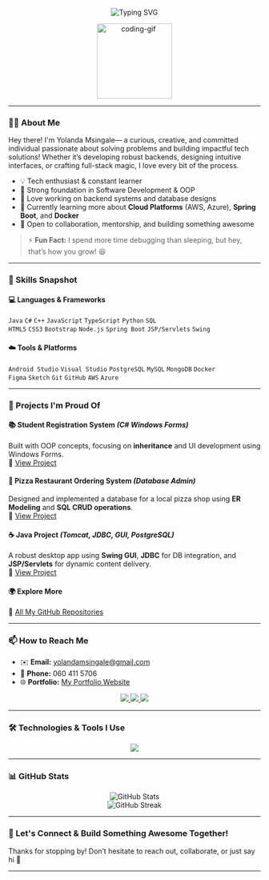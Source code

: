<!-- ANIMATED SVG TITLE WITH COLOR POP -->
<p align="center">
  <img src="https://readme-typing-svg.herokuapp.com?font=Fira+Code&duration=3000&pause=1000&color=F70000&center=true&vCenter=true&multiline=true&width=800&height=80&lines=Hi+%F0%9F%91%8B%2C+I'm+Yolanda+Msingale;💻+Software+Development+Enthusiast+|+%F0%9F%8E%93+IT+Graduate+in+the+Making" alt="Typing SVG" />
</p>

<!-- CODING GIF -->
<p align="center">
  <img src="https://i.imgflip.com/65efzo.gif" height="150" alt="coding-gif" />
</p>

---

### 👩‍💻 About Me

Hey there! I'm Yolanda Msingale— a curious, creative, and committed individual passionate about solving problems and building impactful tech solutions! Whether it’s developing robust backends, designing intuitive interfaces, or crafting full-stack magic, I love every bit of the process.  

- 💡 Tech enthusiast & constant learner  
- 🧠 Strong foundation in Software Development & OOP  
- 🔧 Love working on backend systems and database designs  
- 🌱 Currently learning more about **Cloud Platforms** (AWS, Azure), **Spring Boot**, and **Docker**  
- 🤝 Open to collaboration, mentorship, and building something awesome  

> ⚡ **Fun Fact:** I spend more time debugging than sleeping, but hey, that’s how you grow! 😆  

---

### 🧠 Skills Snapshot

#### 💻 Languages & Frameworks
`Java` `C#` `C++` `JavaScript` `TypeScript` `Python` `SQL`  
`HTML5` `CSS3` `Bootstrap` `Node.js` `Spring Boot` `JSP/Servlets` `Swing`  

#### ☁️ Tools & Platforms
`Android Studio` `Visual Studio` `PostgreSQL` `MySQL` `MongoDB` `Docker`  
`Figma` `Sketch` `Git` `GitHub` `AWS` `Azure`

---

### 🚀 Projects I'm Proud Of

#### 📚 Student Registration System *(C# Windows Forms)*
Built with OOP concepts, focusing on **inheritance** and UI development using Windows Forms.  
🔗 [View Project](https://github.com/YolandaMsingale/Programming-Project-CSHARP.git)

#### 🍕 Pizza Restaurant Ordering System *(Database Admin)*
Designed and implemented a database for a local pizza shop using **ER Modeling** and **SQL CRUD operations**.  
🔗 [View Project](https://github.com/YolandaMsingale/Database-Administration-Project.git)

#### ☕ Java Project *(Tomcat, JDBC, GUI, PostgreSQL)*
A robust desktop app using **Swing GUI**, **JDBC** for DB integration, and **JSP/Servlets** for dynamic content delivery.  
🔗 [View Project](https://github.com/YolandaMsingale/Java-Project.git)

#### 🌍 Explore More
📂 [All My GitHub Repositories](https://github.com/YolandaMsingale?tab=repositories)

---

### 📫 How to Reach Me

- ✉️ **Email:** yolandamsingale@gmail.com  
- 📱 **Phone:** 060 411 5706  
- 🌐 **Portfolio:** [My Portfolio Website](https://67c5cb9c7fbc5f38ebbc2af0--zesty-malasada-0ecd40.netlify.app/#home)

<p align="center">
  <a href="mailto:yolandamsingale@gmail.com">
    <img src="https://img.shields.io/badge/Email-D14836?style=for-the-badge&logo=gmail&logoColor=white" />
  </a>
  <a href="https://www.linkedin.com/in/yolanda-msingale-b7b77a302" target="_blank">
    <img src="https://img.shields.io/badge/LinkedIn-0077B5?style=for-the-badge&logo=linkedin&logoColor=white" />
  </a>
  <a href="https://github.com/YolandaMsingale" target="_blank">
    <img src="https://img.shields.io/badge/GitHub-100000?style=for-the-badge&logo=github&logoColor=white" />
  </a>
</p>

---

### 🛠️ Technologies & Tools I Use

<p align="center">
  <img src="https://skillicons.dev/icons?i=java,cs,cpp,py,js,ts,html,css,bootstrap,nodejs,react,mysql,postgres,mongodb,sqlite,docker,aws,azure,figma,git,vscode,androidstudio,spring" />
</p>

---

### 📊 GitHub Stats

<p align="center">
  <img src="https://github-readme-stats.vercel.app/api?username=YolandaMsingale&show_icons=true&theme=tokyonight" alt="GitHub Stats" />
  <br />
  <img src="https://github-readme-streak-stats.herokuapp.com/?user=YolandaMsingale&theme=tokyonight" alt="GitHub Streak" />
</p>

---

### 🌟 Let's Connect & Build Something Awesome Together!

Thanks for stopping by! Don’t hesitate to reach out, collaborate, or just say hi 👋

---
